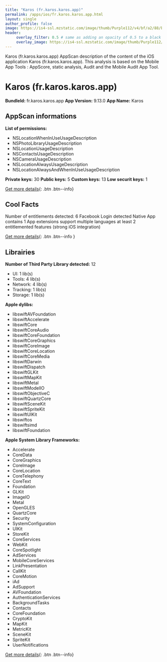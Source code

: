 ```yaml
---
title: "Karos (fr.karos.karos.app)"
permalink: /apps/ios/fr.karos.karos.app.html
layout: single
author_profile: false
image: https://is4-ssl.mzstatic.com/image/thumb/Purple112/v4/bf/a2/88/bfa288ec-9b4a-5b53-3a0d-2659a2e923b4/AppIcon-0-0-1x_U007emarketing-0-0-0-5-0-0-sRGB-0-0-0-GLES2_U002c0-512MB-85-220-0-0.png/512x512bb.jpg
header: 
     overlay_filter: 0.5 # same as adding an opacity of 0.5 to a black background
     overlay_image: https://is4-ssl.mzstatic.com/image/thumb/Purple112/v4/bf/a2/88/bfa288ec-9b4a-5b53-3a0d-2659a2e923b4/AppIcon-0-0-1x_U007emarketing-0-0-0-5-0-0-sRGB-0-0-0-GLES2_U002c0-512MB-85-220-0-0.png/512x512bb.jpg
---
```

Karos (fr.karos.karos.app) AppScan description of the content of the iOS application Karos (fr.karos.karos.app). This analysis is based on the Mobile App Tools : AppScore, static analysis, Audit and the Mobile Audit App Tool.

# Karos (fr.karos.karos.app)

**BundleId:** fr.karos.karos.app
**App Version:** 9.13.0
**App Name:** Karos


## AppScan informations 

**List of permissions:** 
- NSLocationWhenInUseUsageDescription
- NSPhotoLibraryUsageDescription
- NSLocationUsageDescription
- NSContactsUsageDescription
- NSCameraUsageDescription
- NSLocationAlwaysUsageDescription
- NSLocationAlwaysAndWhenInUseUsageDescription
  
  
**Private keys:** 30
**Public keys:** 5
**Custom keys:** 13
**Low securit keys:** 1
  
[Get more details](/pricing.html){: .btn .btn--info}

## Cool Facts

Number of entitlements detected: 6
Facebook Login detected
Native App
contains 1 App extensions
support multiple languages
at least 2 entitlemented features (strong iOS integration)
  
[Get more details](/pricing.html){: .btn .btn--info }

## Librairies 
**Number of Third Party Library detected:** 12
- UI: 1 lib(s)
- Tools: 4 lib(s)
- Network: 4 lib(s)
- Tracking: 1 lib(s)
- Storage: 1 lib(s)


**Apple dylibs:**
- libswiftAVFoundation
- libswiftAccelerate
- libswiftCore
- libswiftCoreAudio
- libswiftCoreFoundation
- libswiftCoreGraphics
- libswiftCoreImage
- libswiftCoreLocation
- libswiftCoreMedia
- libswiftDarwin
- libswiftDispatch
- libswiftGLKit
- libswiftMapKit
- libswiftMetal
- libswiftModelIO
- libswiftObjectiveC
- libswiftQuartzCore
- libswiftSceneKit
- libswiftSpriteKit
- libswiftUIKit
- libswiftos
- libswiftsimd
- libswiftFoundation


**Apple System Library Frameworks:**
- Accelerate
- CoreData
- CoreGraphics
- CoreImage
- CoreLocation
- CoreTelephony
- CoreText
- Foundation
- GLKit
- ImageIO
- Metal
- OpenGLES
- QuartzCore
- Security
- SystemConfiguration
- UIKit
- StoreKit
- CoreServices
- WebKit
- CoreSpotlight
- AdServices
- MobileCoreServices
- LinkPresentation
- CallKit
- CoreMotion
- iAd
- AdSupport
- AVFoundation
- AuthenticationServices
- BackgroundTasks
- Contacts
- CoreFoundation
- CryptoKit
- MapKit
- MetricKit
- SceneKit
- SpriteKit
- UserNotifications


  
[Get more details](/pricing.html){: .btn .btn--info}

